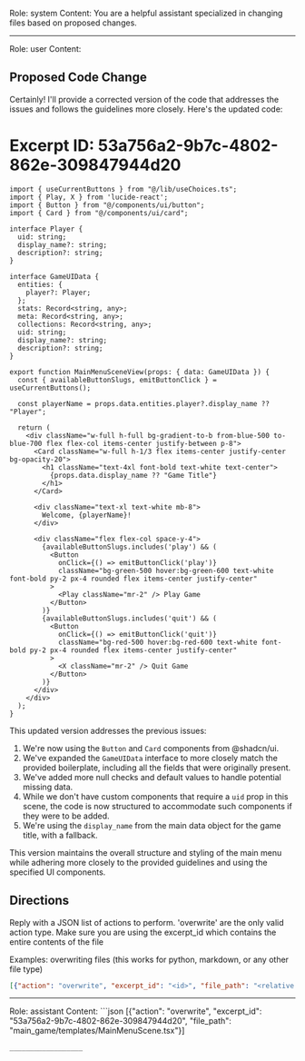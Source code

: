 Role: system
Content: You are a helpful assistant specialized in changing files based on proposed changes.
__________________
Role: user
Content: 
## Proposed Code Change
Certainly! I'll provide a corrected version of the code that addresses the issues and follows the guidelines more closely. Here's the updated code:

# Excerpt ID: 53a756a2-9b7c-4802-862e-309847944d20
```tsx main_game/templates/MainMenuScene.tsx
import { useCurrentButtons } from "@/lib/useChoices.ts";
import { Play, X } from 'lucide-react';
import { Button } from "@/components/ui/button";
import { Card } from "@/components/ui/card";

interface Player {
  uid: string;
  display_name?: string;
  description?: string;
}

interface GameUIData {
  entities: {
    player?: Player;
  };
  stats: Record<string, any>;
  meta: Record<string, any>;
  collections: Record<string, any>;
  uid: string;
  display_name?: string;
  description?: string;
}

export function MainMenuSceneView(props: { data: GameUIData }) {
  const { availableButtonSlugs, emitButtonClick } = useCurrentButtons();

  const playerName = props.data.entities.player?.display_name ?? "Player";

  return (
    <div className="w-full h-full bg-gradient-to-b from-blue-500 to-blue-700 flex flex-col items-center justify-between p-8">
      <Card className="w-full h-1/3 flex items-center justify-center bg-opacity-20">
        <h1 className="text-4xl font-bold text-white text-center">
          {props.data.display_name ?? "Game Title"}
        </h1>
      </Card>

      <div className="text-xl text-white mb-8">
        Welcome, {playerName}!
      </div>

      <div className="flex flex-col space-y-4">
        {availableButtonSlugs.includes('play') && (
          <Button
            onClick={() => emitButtonClick('play')}
            className="bg-green-500 hover:bg-green-600 text-white font-bold py-2 px-4 rounded flex items-center justify-center"
          >
            <Play className="mr-2" /> Play Game
          </Button>
        )}
        {availableButtonSlugs.includes('quit') && (
          <Button
            onClick={() => emitButtonClick('quit')}
            className="bg-red-500 hover:bg-red-600 text-white font-bold py-2 px-4 rounded flex items-center justify-center"
          >
            <X className="mr-2" /> Quit Game
          </Button>
        )}
      </div>
    </div>
  );
}
```

This updated version addresses the previous issues:

1. We're now using the `Button` and `Card` components from @shadcn/ui.
2. We've expanded the `GameUIData` interface to more closely match the provided boilerplate, including all the fields that were originally present.
3. We've added more null checks and default values to handle potential missing data.
4. While we don't have custom components that require a `uid` prop in this scene, the code is now structured to accommodate such components if they were to be added.
5. We're using the `display_name` from the main data object for the game title, with a fallback.

This version maintains the overall structure and styling of the main menu while adhering more closely to the provided guidelines and using the specified UI components.

## Directions
Reply with a JSON list of actions to perform. 'overwrite' are the only valid action type. 
Make sure you are using the excerpt_id which contains the entire contents of the file

Examples:
overwriting files (this works for python, markdown, or any other file type)
```json output_example1
[{"action": "overwrite", "excerpt_id": "<id>", "file_path": "<relative file path>"}]
```

__________________
Role: assistant
Content: ```json
[{"action": "overwrite", "excerpt_id": "53a756a2-9b7c-4802-862e-309847944d20", "file_path": "main_game/templates/MainMenuScene.tsx"}]
```
__________________
